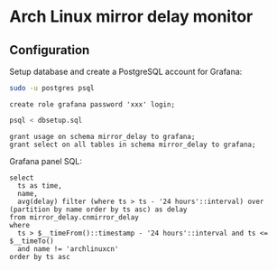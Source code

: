 Arch Linux mirror delay monitor
====

Configuration
----

Setup database and create a PostgreSQL account for Grafana:

```sh
sudo -u postgres psql
```

```pgsql
create role grafana password 'xxx' login;
```

```sh
psql < dbsetup.sql
```

```pgsql
grant usage on schema mirror_delay to grafana;
grant select on all tables in schema mirror_delay to grafana;
```

Grafana panel SQL:

```pgsql
select
  ts as time,
  name,
  avg(delay) filter (where ts > ts - '24 hours'::interval) over (partition by name order by ts asc) as delay
from mirror_delay.cnmirror_delay
where
  ts > $__timeFrom()::timestamp - '24 hours'::interval and ts <= $__timeTo()
  and name != 'archlinuxcn'
order by ts asc
```
